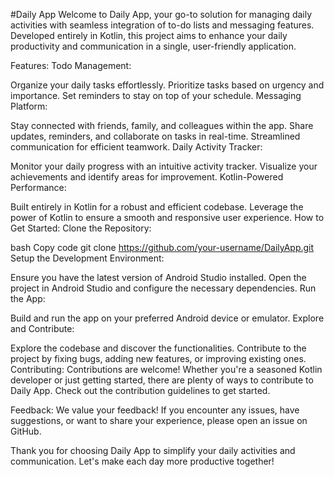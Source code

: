 
#Daily App 
Welcome to Daily App, your go-to solution for managing daily activities with seamless integration of to-do lists and messaging features. Developed entirely in Kotlin, this project aims to enhance your daily productivity and communication in a single, user-friendly application.

Features:
Todo Management:

Organize your daily tasks effortlessly.
Prioritize tasks based on urgency and importance.
Set reminders to stay on top of your schedule.
Messaging Platform:

Stay connected with friends, family, and colleagues within the app.
Share updates, reminders, and collaborate on tasks in real-time.
Streamlined communication for efficient teamwork.
Daily Activity Tracker:

Monitor your daily progress with an intuitive activity tracker.
Visualize your achievements and identify areas for improvement.
Kotlin-Powered Performance:

Built entirely in Kotlin for a robust and efficient codebase.
Leverage the power of Kotlin to ensure a smooth and responsive user experience.
How to Get Started:
Clone the Repository:

bash
Copy code
git clone https://github.com/your-username/DailyApp.git
Setup the Development Environment:

Ensure you have the latest version of Android Studio installed.
Open the project in Android Studio and configure the necessary dependencies.
Run the App:

Build and run the app on your preferred Android device or emulator.
Explore and Contribute:

Explore the codebase and discover the functionalities.
Contribute to the project by fixing bugs, adding new features, or improving existing ones.
Contributing:
Contributions are welcome! Whether you're a seasoned Kotlin developer or just getting started, there are plenty of ways to contribute to Daily App. Check out the contribution guidelines to get started.

Feedback:
We value your feedback! If you encounter any issues, have suggestions, or want to share your experience, please open an issue on GitHub.

Thank you for choosing Daily App to simplify your daily activities and communication. Let's make each day more productive together!
